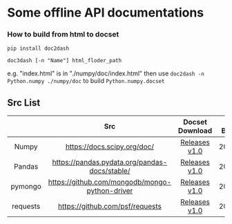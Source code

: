 # Some offline API documentations

### How to build from html to docset

```
pip install doc2dash

doc3dash [-n "Name"] html_floder_path
```

e.g.
"index.html" is in "./numpy/doc/index.html"
then use `doc2dash -n Python.numpy ./numpy/doc` to build `Python.numpy.docset`



## Src List

|          |                      Src                       |                       Docset Download                        | Docset Build Time |
| :------: | :--------------------------------------------: | :----------------------------------------------------------: | :---------------: |
|  Numpy   |          https://docs.scipy.org/doc/           | [Releases v1.0](https://github.com/Philogag/Python-Models-Docsets/releases/tag/v1.0) |    2020/12/14     |
|  Pandas  | https://pandas.pydata.org/pandas-docs/stable/  | [Releases v1.0](https://github.com/Philogag/Python-Models-Docsets/releases/tag/v1.0) |    2020/12/14     |
| pymongo  | https://github.com/mongodb/mongo-python-driver | [Releases v1.0](https://github.com/Philogag/Python-Models-Docsets/releases/tag/v1.0) |    2020/12/13     |
| requests |        https://github.com/psf/requests         | [Releases v1.0](https://github.com/Philogag/Python-Models-Docsets/releases/tag/v1.0) |    2020/12/13     |

